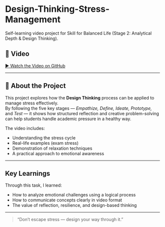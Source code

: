 # Design-Thinking-Stress-Management
Self-learning video project for Skill for Balanced Life (Stage 2: Analytical Depth &amp; Design Thinking).
## 🎥 Video
[▶ Watch the Video on GitHub](https://drive.google.com/file/d/1hyqA8BcGezQdobqptyATSEpPxo2wj6BL/view?usp=sharing)

---

## 🧠 About the Project
This project explores how the **Design Thinking** process can be applied to manage stress effectively.  
By following the five key stages — *Empathize, Define, Ideate, Prototype,* and *Test* — it shows how structured reflection and creative problem-solving can help students handle academic pressure in a healthy way.

The video includes:
- Understanding the stress cycle  
- Real-life examples (exam stress)  
- Demonstration of relaxation techniques  
- A practical approach to emotional awareness  

---

##  Key Learnings
Through this task, I learned:
- How to analyze emotional challenges using a logical process  
- How to communicate concepts clearly in video format  
- The value of reflection, resilience, and design-based thinking  

---

> “Don’t escape stress — design your way through it.”
